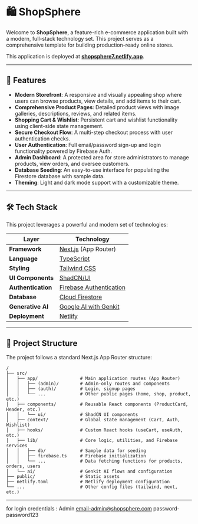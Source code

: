 # 🛍️ ShopSphere

Welcome to **ShopSphere**, a feature-rich e-commerce application built with a modern, full-stack technology set. This project serves as a comprehensive template for building production-ready online stores.

This application is deployed at **[shopsphere7.netlify.app](https://shopsphere7.netlify.app/)**.

---

## 🚀 Features

-   **Modern Storefront**: A responsive and visually appealing shop where users can browse products, view details, and add items to their cart.
-   **Comprehensive Product Pages**: Detailed product views with image galleries, descriptions, reviews, and related items.
-   **Shopping Cart & Wishlist**: Persistent cart and wishlist functionality using client-side state management.
-   **Secure Checkout Flow**: A multi-step checkout process with user authentication checks.
-   **User Authentication**: Full email/password sign-up and login functionality powered by Firebase Auth.
-   **Admin Dashboard**: A protected area for store administrators to manage products, view orders, and oversee customers.
-   **Database Seeding**: An easy-to-use interface for populating the Firestore database with sample data.
-   **Theming**: Light and dark mode support with a customizable theme.

---

## 🛠️ Tech Stack

This project leverages a powerful and modern set of technologies:

| Layer              | Technology                                                                |
| ------------------ | ------------------------------------------------------------------------- |
| **Framework**      | [Next.js](https://nextjs.org/) (App Router)                               |
| **Language**       | [TypeScript](https://www.typescriptlang.org/)                             |
| **Styling**        | [Tailwind CSS](https://tailwindcss.com/)                                  |
| **UI Components**  | [ShadCN/UI](https://ui.shadcn.com/)                                       |
| **Authentication** | [Firebase Authentication](https://firebase.google.com/docs/auth)          |
| **Database**       | [Cloud Firestore](https://firebase.google.com/docs/firestore)             |
| **Generative AI**  | [Google AI with Genkit](https://firebase.google.com/docs/genkit)          |
| **Deployment**     | [Netlify](https://www.netlify.com/)                                       |

---

## 📂 Project Structure

The project follows a standard Next.js App Router structure:

```
/
├── src/
│   ├── app/                # Main application routes (App Router)
│   │   ├── (admin)/        # Admin-only routes and components
│   │   ├── (auth)/         # Login, signup pages
│   │   └── ...             # Other public pages (home, shop, product, etc.)
│   ├── components/         # Reusable React components (ProductCard, Header, etc.)
│   │   └── ui/             # ShadCN UI components
│   ├── context/            # Global state management (Cart, Auth, Wishlist)
│   ├── hooks/              # Custom React hooks (useCart, useAuth, etc.)
│   ├── lib/                # Core logic, utilities, and Firebase services
│   │   ├── db/             # Sample data for seeding
│   │   ├── firebase.ts     # Firebase initialization
│   │   └── ...             # Data fetching functions for products, orders, users
│   └── ai/                 # Genkit AI flows and configuration
├── public/                 # Static assets
├── netlify.toml            # Netlify deployment configuration
└── ...                     # Other config files (tailwind, next, etc.)
```

---

for login credentials :
Admin email-admin@shopsphere.com password-password123 


